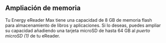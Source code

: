## Ampliación de memoria

Tu Energy eReader Max tiene una capacidad de 8 GB de memoria flash para almacenamiento de libros y aplicaciones. Si lo deseas, puedes ampliar su capacidad añadiendo una tarjeta microSD de hasta 64 GB al *puerto microSD (1)* de tu eReader.
